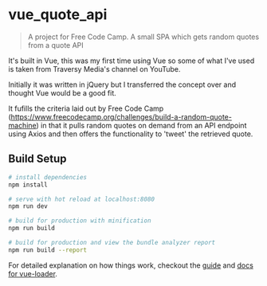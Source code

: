 # vue_quote_api

> A project for Free Code Camp. A small SPA which gets random quotes from a quote API

It's built in Vue, this was my first time using Vue so some of what I've used is taken from Traversy Media's channel on YouTube.

Initially it was written in jQuery but I transferred the concept over and thought Vue would be a good fit.

It fufills the criteria laid out by Free Code Camp (https://www.freecodecamp.org/challenges/build-a-random-quote-machine) in that it pulls random quotes on demand from an API endpoint using Axios and then offers the functionality to 'tweet' the retrieved quote.

## Build Setup

``` bash
# install dependencies
npm install

# serve with hot reload at localhost:8080
npm run dev

# build for production with minification
npm run build

# build for production and view the bundle analyzer report
npm run build --report
```

For detailed explanation on how things work, checkout the [guide](http://vuejs-templates.github.io/webpack/) and [docs for vue-loader](http://vuejs.github.io/vue-loader).
